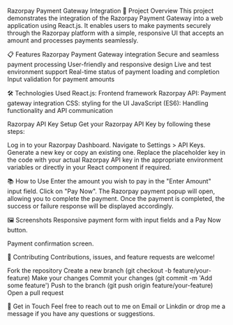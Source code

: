 Razorpay Payment Gateway Integration
🚀 Project Overview
This project demonstrates the integration of the Razorpay Payment Gateway into a web application using React.js. It enables users to make payments securely through the Razorpay platform with a simple, responsive UI that accepts an amount and processes payments seamlessly.

📋 Features
Razorpay Payment Gateway integration
Secure and seamless payment processing
User-friendly and responsive design
Live and test environment support
Real-time status of payment loading and completion
Input validation for payment amounts


🛠️ Technologies Used
React.js: Frontend framework
Razorpay API: Payment gateway integration
CSS:  styling for the UI
JavaScript (ES6): Handling functionality and API communication

 Razorpay API Key Setup
Get your Razorpay API Key by following these steps:

Log in to your Razorpay Dashboard.
Navigate to Settings > API Keys.
Generate a new key or copy an existing one.
Replace the placeholder key in the code with your actual Razorpay API key in the appropriate environment variables or directly in your React component if required.

📚 How to Use
Enter the amount you wish to pay in the "Enter Amount" input field.
Click on "Pay Now".
The Razorpay payment popup will open, allowing you to complete the payment.
Once the payment is completed, the success or failure response will be displayed accordingly.

🖼️ Screenshots
Responsive payment form with input fields and a Pay Now button.

Payment confirmation screen.


🤝 Contributing
Contributions, issues, and feature requests are welcome!

Fork the repository
Create a new branch (git checkout -b feature/your-feature)
Make your changes
Commit your changes (git commit -m 'Add some feature')
Push to the branch (git push origin feature/your-feature)
Open a pull request

💬 Get in Touch
Feel free to reach out to me on Email or Linkdin or drop me a message if you have any questions or suggestions.
